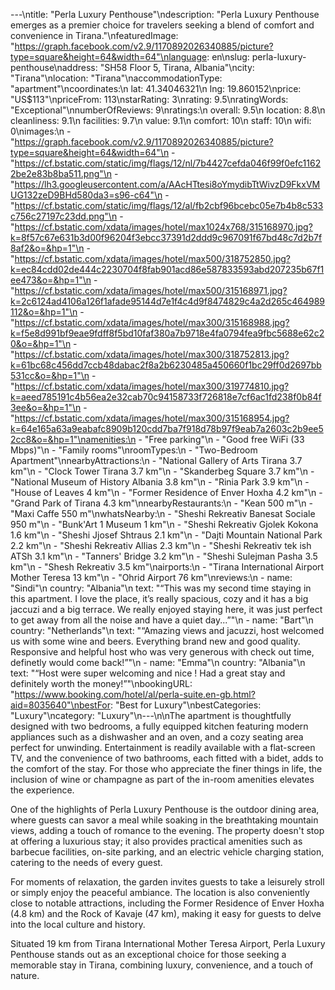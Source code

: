 ---\ntitle: "Perla Luxury Penthouse"\ndescription: "Perla Luxury Penthouse emerges as a premier choice for travelers seeking a blend of comfort and convenience in Tirana."\nfeaturedImage: "https://graph.facebook.com/v2.9/1170892026340885/picture?type=square&height=64&width=64"\nlanguage: en\nslug: perla-luxury-penthouse\naddress: "SH58 Floor 5, Tirana, Albania"\ncity: "Tirana"\nlocation: "Tirana"\naccommodationType: "apartment"\ncoordinates:\n  lat: 41.34046321\n  lng: 19.860152\nprice: "US$113"\npriceFrom: 113\nstarRating: 3\nrating: 9.5\nratingWords: "Exceptional"\nnumberOfReviews: 9\nratings:\n  overall: 9.5\n  location: 8.8\n  cleanliness: 9.1\n  facilities: 9.7\n  value: 9.1\n  comfort: 10\n  staff: 10\n  wifi: 0\nimages:\n  - "https://graph.facebook.com/v2.9/1170892026340885/picture?type=square&height=64&width=64"\n  - "https://cf.bstatic.com/static/img/flags/12/nl/7b4427cefda046f99f0efc11622be2e83b8ba511.png"\n  - "https://lh3.googleusercontent.com/a/AAcHTtesi8oYmydibTtWivzD9FkxVMUG132zeD9BHd580da3=s96-c64"\n  - "https://cf.bstatic.com/static/img/flags/12/al/fb2cbf96bcebc05e7b4b8c533c756c27197c23dd.png"\n  - "https://cf.bstatic.com/xdata/images/hotel/max1024x768/315168970.jpg?k=8f57c67e631b3d00f96204f3ebcc37391d2ddd9c967091f67bd48c7d2b7f8af2&o=&hp=1"\n  - "https://cf.bstatic.com/xdata/images/hotel/max500/318752850.jpg?k=ec84cdd02de444c2230704f8fab901acd86e587833593abd207235b67f1ee473&o=&hp=1"\n  - "https://cf.bstatic.com/xdata/images/hotel/max500/315168971.jpg?k=2c6124ad4106a126f1afade95144d7e1f4c4d9f8474829c4a2d265c464989112&o=&hp=1"\n  - "https://cf.bstatic.com/xdata/images/hotel/max300/315168988.jpg?k=f5e8d991bf9eae9fdff8f5bd10faf380a7b9718e4fa0794fea9fbc5688e62c20&o=&hp=1"\n  - "https://cf.bstatic.com/xdata/images/hotel/max300/318752813.jpg?k=61bc68c456dd7ccb48dabac2f8a2b6230485a450660f1bc29ff0d2697bb531cc&o=&hp=1"\n  - "https://cf.bstatic.com/xdata/images/hotel/max300/319774810.jpg?k=aeed785191c4b56ea2e32cab70c94158733f726818e7cf6ac1fd238f0b84f3ee&o=&hp=1"\n  - "https://cf.bstatic.com/xdata/images/hotel/max300/315168954.jpg?k=64e165a63a9eabafc8909b120cdd7ba7f918d78b97f9eab7a2603c2b9ee52cc8&o=&hp=1"\namenities:\n  - "Free parking"\n  - "Good free WiFi (33 Mbps)"\n  - "Family rooms"\nroomTypes:\n  - "Two-Bedroom Apartment"\nnearbyAttractions:\n  - "National Gallery of Arts Tirana 3.7 km"\n  - "Clock Tower Tirana 3.7 km"\n  - "Skanderbeg Square 3.7 km"\n  - "National Museum of History Albania 3.8 km"\n  - "Rinia Park 3.9 km"\n  - "House of Leaves 4 km"\n  - "Former Residence of Enver Hoxha 4.2 km"\n  - "Grand Park of Tirana 4.3 km"\nnearbyRestaurants:\n  - "Kean 500 m"\n  - "Maxi Caffe 550 m"\nwhatsNearby:\n  - "Sheshi Rekreativ Banesat Sociale 950 m"\n  - "Bunk'Art 1 Museum 1 km"\n  - "Sheshi Rekreativ Gjolek Kokona 1.6 km"\n  - "Sheshi Jjosef Shtraus 2.1 km"\n  - "Dajti Mountain National Park 2.2 km"\n  - "Sheshi Rekreativ Allias 2.3 km"\n  - "Sheshi Rekreativ tek ish ATSh 3.1 km"\n  - "Tanners' Bridge 3.2 km"\n  - "Sheshi Sulejman Pasha 3.5 km"\n  - "Shesh Rekreativ 3.5 km"\nairports:\n  - "Tirana International Airport Mother Teresa 13 km"\n  - "Ohrid Airport 76 km"\nreviews:\n  - name: "Sindi"\n    country: "Albania"\n    text: "“This was my second time staying in this apartment.
I love the place, it’s really spacious, cozy and it has a big jaccuzi and a big terrace. We really enjoyed staying here, it was just perfect to get away from all the noise and have a quiet day...”"\n  - name: "Bart"\n    country: "Netherlands"\n    text: "“Amazing views and jacuzzi, host welcomed us with some wine and beers. Everything brand new and good quality. Responsive and helpful host who was very generous with check out time, definetly would come back!”"\n  - name: "Emma"\n    country: "Albania"\n    text: "“Host were super welcoming and nice ! Had a great stay and definitely worth the money!”"\nbookingURL: "https://www.booking.com/hotel/al/perla-suite.en-gb.html?aid=8035640"\nbestFor: "Best for Luxury"\nbestCategories: "Luxury"\ncategory: "Luxury"\n---\n\nThe apartment is thoughtfully designed with two bedrooms, a fully equipped kitchen featuring modern appliances such as a dishwasher and an oven, and a cozy seating area perfect for unwinding. Entertainment is readily available with a flat-screen TV, and the convenience of two bathrooms, each fitted with a bidet, adds to the comfort of the stay. For those who appreciate the finer things in life, the inclusion of wine or champagne as part of the in-room amenities elevates the experience.

One of the highlights of Perla Luxury Penthouse is the outdoor dining area, where guests can savor a meal while soaking in the breathtaking mountain views, adding a touch of romance to the evening. The property doesn't stop at offering a luxurious stay; it also provides practical amenities such as barbecue facilities, on-site parking, and an electric vehicle charging station, catering to the needs of every guest.

For moments of relaxation, the garden invites guests to take a leisurely stroll or simply enjoy the peaceful ambiance. The location is also conveniently close to notable attractions, including the Former Residence of Enver Hoxha (4.8 km) and the Rock of Kavaje (47 km), making it easy for guests to delve into the local culture and history.

Situated 19 km from Tirana International Mother Teresa Airport, Perla Luxury Penthouse stands out as an exceptional choice for those seeking a memorable stay in Tirana, combining luxury, convenience, and a touch of nature.